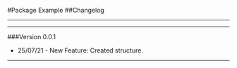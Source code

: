 #Package Example
##Changelog
___________________________________
___________________________________
###Version 0.0.1
* 25/07/21 - New Feature: Created structure.
___________________